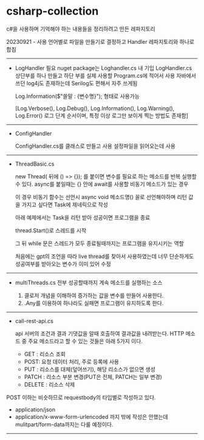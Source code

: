 # csharp-collection
c#을 사용하며 기억해야 하는 내용들을 정리하려고 만든 레파지토리

20230921 - 사용 언어별로 파일을 만들기로 결정하고 Handler 레파지토리와 하나로 합침


-------------------------------------------------

 - LogHandler
   필요 nuget package는 Loghandler.cs 내 기입
   LogHandler.cs 상단부를 하나 만들고
   하단 부를 실제 사용할 Program.cs에 적어서 사용
   자바에서 쓰던 log4j도 존재하는데 Serilog도 편해서 자주 쓰게됨
   
   Log.Information($"쓸말 : {변수명}"); 형태로 사용가능 
 
   [Log.Verbose(), Log.Debug(), Log.Information(), Log.Warning(), Log.Error() 로그 단계 순서이며, 특정 이상 로그만 보이게 찍는 방법도 존재함]


------------------------------------

- ConfigHandler

  ConfigHandler.cs를 클래스로 만들고 사용
  설정파일을 읽어오는데 사용

------------------------------------------------------------------

  
- ThreadBasic.cs

  new Thread( 뒤에 () => {}); 를 붙이면 변수를 필요로 하는 메소드를 반복 실행할 수 있다.
  async를 붙일때는 {} 안에 await를 사용할 비동기 메소드가 있는 경우
  
  이 경우 비동기 함수는 선언시 async void 메소드명() 꼴로 선언해야하며
  리턴 값을 가지고 싶다면 Task<T>에 제네릭으로 작성

  아래 예제에서는 Task<bool>을 리턴 받아 성공이면 프로그램을 종료

  thread.Start()로 스레드를 시작

  그 뒤 while 문은 스레드가 모두 종료될때까지는 프로그램을 유지시키는 역할

  처음에는 gpt의 조언을 따라 live thread를 찾아서 사용하였는데
  너무 단순하게도 성공여부를 받아오는 변수가 이미 있어 수정
  
------------------------------------------------------------------


- multiThreads.cs
  전부 성공할때까지 계속 메소드를 실행하는 소스

  1. 클로저 개념을 이해하여 증가하는 값을 변수를 만들어 사용한다.
  2. .Any를 이용하여 하나라도 실패면 프로그램이 유지하도록 한다.
------------------------------------------------------------------

- call-rest-api.cs

  api 서버의 조건과 결과 기댓값을 알때 호출하여 결과값을 내려받는다.
  HTTP 메소드 중 주요 메소드라고 할 수 있는 것들은 아래 5가지 이다.
   - GET : 리소스 조회
   - POST:  요청 데이터 처리, 주로 등록에 사용
   - PUT : 리소스를 대체(덮어쓰기), 해당 리소스가 없으면 생성
   - PATCH : 리소스 부분 변경(PUT은 전체, PATCH는 일부 변경)
   - DELETE : 리소스 삭제

 POST 이하는 비슷하므로 requestbody의 타입별로 작성하고 있다.
  - application/json
  - application/x-www-form-urlencoded
까지 밖에 작성은 안했는데 mulitpart/form-data까지는 다룰 예정이다.
 
------------------------------------------------------------------


